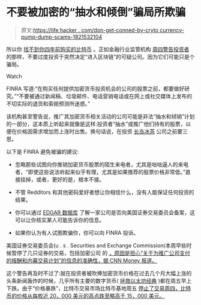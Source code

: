# 不要被加密的“抽水和倾倒”骗局所欺骗

> 原文:[https://life hacker . com/don-get-conned-by-cryto currency-pump-dump-scams-1821532104](https://lifehacker.com/dont-get-conned-by-crytocurrency-pump-and-dump-scams-1821532104)

所以你 [找不到你四年前购买的比特币](https://www.wsj.com/articles/good-news-you-are-a-bitcoin-millionaire-bad-news-you-forgot-your-password-1513701480) 。正如金融行业监管机构 [周四警告投资者](http://www.finra.org/investors/alerts/don%E2%80%99t-fall-cryptocurrency-related-stock-scams) 的那样，不要过度投资于突然决定“进入区块链”的可疑公司。因为它们可能只是个骗局。

Watch

FINRA 写道:“在购买任何提供加密货币投资机会的公司的股票之前，都要做好研究。”“不要被通过新闻稿、垃圾邮件、电话营销电话或在网上或社交媒体上发布的不切实际的退货和索赔预测所迷惑。”

该机构甚至警告说，推广其加密货币相关活动的公司可能是非法“抽水和倾销”计划的一部分，这本质上听起来就像是这样:投资者“抽水”或推广他们持有的股票，以便在价格因需求增加而上涨时出售。换句话说，在投资 [长岛冰茶](http://markets.businessinsider.com/currencies/news/long-island-iced-tea-company-pivots-to-blockchain-stock-explodes-2017-12-1011743880) 公司之前要三思。

以下是 FINRA 避免被骗的建议:

*   忽略那些试图向你推销加密货币股票的陌生来电者，尤其是咄咄逼人的来电者，“即使这些说法听起来似乎有理，尤其是如果推荐的股票价格非常低。”直接挂掉，或者，更好的是，根本不接。
*   不管 Redditors 和其他密码爱好者想让你相信什么，没有人能保证任何投资的结果。
*   你可以通过 [EDGAR 数据库](https://www.sec.gov/edgar/searchedgar/companysearch.html) 了解一家公司是否向美国证券交易委员会备案，这可以让你核实某人可能告诉你的信息。

*   如果你认为有人试图欺骗你，你可以向 FINRA 投诉。

美国证券交易委员会(u . s . Securities and Exchange Commission)本周早些时候暂停了几只证券的交易，包括加密公司 的 [，原因是担心“关于为推广公司支付的报酬和内幕交易计划”的信息的准确性，据 CNN Money 报道。](https://www.sec.gov/litigation/suspensions.shtml)

这个警告再及时不过了:就在投资者被吹捧加密货币价格在过去几个月大幅上涨的头条新闻轰炸的时候，几乎所有主要的数字货币( [拯救以太坊经典](http://markets.businessinsider.com/currencies/news/bitcoin-price-every-major-cryptocurrency-getting-smoked-2017-12-1011815296) )都在周五早上下跌。由于“价格暴跌”，比特币交易市场比特币基地周五 [停止了交易周四，比特币的价格从每枚近 20，000 美元的高点跌至略高于 15，000 美元。](https://www.cnbc.com/2017/12/22/coinbase-one-of-the-biggest-bitcoin-marketplaces-says-buying-and-selling-temporarily-disabled-amid-price-rout.html)